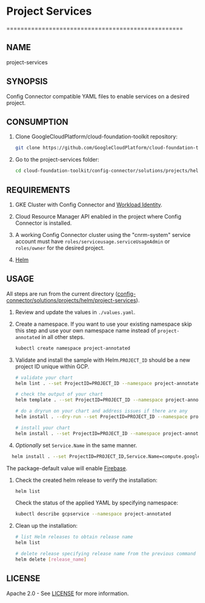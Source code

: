 # Project Services

==================================================

## NAME

  project-services

## SYNOPSIS

  Config Connector compatible YAML files to enable services on a desired project.

## CONSUMPTION

  1. Clone GoogleCloudPlatform/cloud-foundation-toolkit repository:

      ```bash
      git clone https://github.com/GoogleCloudPlatform/cloud-foundation-toolkit.git
      ```

  1. Go to the project-services folder:

      ```bash
      cd cloud-foundation-toolkit/config-connector/solutions/projects/helm/project-services
      ```

## REQUIREMENTS

1. GKE Cluster with Config Connector and [Workload Identity](https://cloud.google.com/kubernetes-engine/docs/how-to/workload-identity#enable_workload_identity_on_a_new_cluster).

1. Cloud Resource Manager API enabled in the project where Config Connector is installed.

1. A working Config Connector cluster using the "cnrm-system" service account must have `roles/serviceusage.serviceUsageAdmin` or `roles/owner` for the desired project.

1. [Helm](../../../README.md#helm)

## USAGE

All steps are run from the current directory ([config-connector/solutions/projects/helm/project-services](.)).

1. Review and update the values in `./values.yaml`.

1. Create a namespace. If you want to use your existing namespace skip this step and use your own namespace name instead of `project-annotated` in all other steps.

    ```bash
    kubectl create namespace project-annotated
    ```

1. Validate and install the sample with Helm.`PROJECT_ID` should be a new project ID unique within GCP.

    ```bash
    # validate your chart
    helm lint . --set ProjectID=PROJECT_ID --namespace project-annotated

    # check the output of your chart
    helm template . --set ProjectID=PROJECT_ID --namespace project-annotated

    # do a dryrun on your chart and address issues if there are any
    helm install . --dry-run --set ProjectID=PROJECT_ID --namespace project-annotated --generate-name

    # install your chart
    helm install . --set ProjectID=PROJECT_ID --namespace project-annotated --generate-name
    ```

1. _Optionally_ set `Service.Name` in the same manner.

  ```bash
    helm install . --set ProjectID=PROJECT_ID,Service.Name=compute.googleapis.com
  ```

  The package-default value will enable [Firebase](https://firebase.google.com/docs).

1. Check the created helm release to verify the installation:

    ```bash
    helm list
    ```

    Check the status of the applied YAML by specifying namespace:

    ```bash
    kubectl describe gcpservice --namespace project-annotated
    ```

1. Clean up the installation:

    ```bash
    # list Helm releases to obtain release name
    helm list

    # delete release specifying release name from the previous command output.
    helm delete [release_name]
    ```

## LICENSE

Apache 2.0 - See [LICENSE](/LICENSE) for more information.
